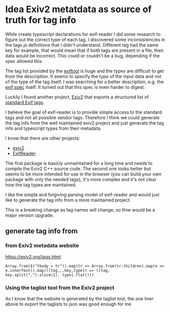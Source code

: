 # Idea Exiv2 metatdata as source of truth for tag info

While create typescript declarations for exif-reader I did some research to figure out the
correct type of each tag. I discovered some inconsistencies in the tags.js definitions
that I didn't understand. Different tag had the same key for example, that would mean that
if both tags are present in a file, then data would be incorrect. This could or couldn't
be a bug, depending if the spec allowed this.

The tag list provided by the [exiftool](http://www.sno.phy.queensu.ca/~phil/exiftool/TagNames/EXIF.html)
is huge and the types are difficult to get from the description. It seems to specify the type of
the input data and not of the type of the tag itself.
I was searching for a better description, e.g. the [exif spec](https://www.cipa.jp/std/documents/e/DC-008-2012_E.pdf)
itself. It turned out that this spec is even harder to digest.

Luckily I found another project, [Exiv2](https://exiv2.org/index.html) that exports
a structured list of [standard Exif tags](https://exiv2.org/index.html).

I believe the goal of exif-reader is to provide simple access to the standard tags
and not all possible vendor tags. Therefore I think we could generate the tag
info from the well maintained exiv2 project and just generate the tag info
and typescript types from their metadata.

I know that there are other projects:

- [exiv2](https://www.npmjs.com/package/exiv2?activeTab=readme)
- [ExifReader](https://www.npmjs.com/package/exifreader)

The first package is basicly unmaintained for a long time and needs to compile
the Eviv2 C++ source code.
The second one looks better but seems to be more intended for use in the browser
(you can build your own package with only the needed tags), it's more
complex and it's not clear how the tag types are maintained.

I like the simple and forgiving parsing model of exif-reader and would
just like to generate the tag info from a more maintained project.

This is a breaking change as tag names will change, so thiw would be a major version upgrade.

## generate tag info from

### from Exiv2 metadata website

https://exiv2.org/tags.html

```
Array.from($("tbody > tr")).map(tr => Array.from(tr.children).map(e => e.innerText)).map(([tag,,,key,type]) => ([tag, key.split(".").slice(1), type].flat()))

```

### Using the taglist tool from the Exiv2 project

As I know that the website is generated by the taglist tool, the one liner above to export the taglists to json was good enough for me
